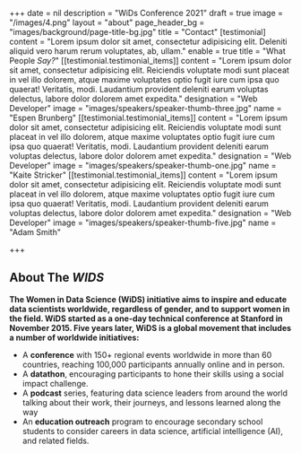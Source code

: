 +++
date = nil
description = "WiDs Conference 2021"
draft = true
image = "/images/4.png"
layout = "about"
page_header_bg = "images/background/page-title-bg.jpg"
title = "Contact"
[testimonial]
content = "Lorem ipsum dolor sit amet, consectetur adipisicing elit. Deleniti aliquid vero harum rerum voluptates, ab, ullam."
enable = true
title = "What People _Say?_"
[[testimonial.testimonial_items]]
content = "Lorem ipsum dolor sit amet, consectetur adipisicing elit. Reiciendis voluptate modi sunt placeat in vel illo dolorem, atque maxime voluptates optio fugit iure cum ipsa quo quaerat! Veritatis, modi. Laudantium provident deleniti earum voluptas delectus, labore dolor dolorem amet expedita."
designation = "Web Developer"
image = "images/speakers/speaker-thumb-three.jpg"
name = "Espen Brunberg"
[[testimonial.testimonial_items]]
content = "Lorem ipsum dolor sit amet, consectetur adipisicing elit. Reiciendis voluptate modi sunt placeat in vel illo dolorem, atque maxime voluptates optio fugit iure cum ipsa quo quaerat! Veritatis, modi. Laudantium provident deleniti earum voluptas delectus, labore dolor dolorem amet expedita."
designation = "Web Developer"
image = "images/speakers/speaker-thumb-one.jpg"
name = "Kaite Stricker"
[[testimonial.testimonial_items]]
content = "Lorem ipsum dolor sit amet, consectetur adipisicing elit. Reiciendis voluptate modi sunt placeat in vel illo dolorem, atque maxime voluptates optio fugit iure cum ipsa quo quaerat! Veritatis, modi. Laudantium provident deleniti earum voluptas delectus, labore dolor dolorem amet expedita."
designation = "Web Developer"
image = "images/speakers/speaker-thumb-five.jpg"
name = "Adam Smith"

+++
## About The _WIDS_

**The Women in Data Science (WiDS) initiative aims to inspire and educate data scientists worldwide, regardless of gender, and to support women in the field. WiDS started as a one-day technical conference at Stanford in November 2015. Five years later, WiDS is a global movement that includes a number of worldwide initiatives:**

* A **conference** with 150+ regional events worldwide in more than 60 countries, reaching 100,000 participants annually online and in person.
* A **datathon**, encouraging participants to hone their skills using a social impact challenge.
* A **podcast** series, featuring data science leaders from around the world talking about their work, their journeys, and lessons learned along the way
* An **education outreach** program to encourage secondary school students to consider careers in data science, artificial intelligence (AI), and related fields.